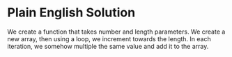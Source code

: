 # Plain English Solution

We create a function that takes number and length parameters. We create a new array, then using a loop, we increment towards the length. In each iteration, we somehow multiple the same value and add it to the array. 